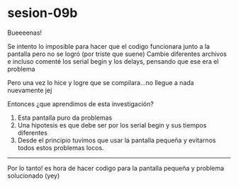 # sesion-09b

Bueeeenas!

Se intento lo imposible para hacer que el codigo funcionara junto a la pantalla pero no se logró (por triste que suene) 
Cambie diferentes archivos e incluso comenté los serial begin y los delays, pensando que ese era el problema 

Pero una vez lo hice y logre que se compilara...no llegue a nada nuevamente jej

Entonces ¿que aprendimos de esta investigación?

1. Esta pantalla puro da problemas
2. Una hipotesis es que debe ser por los serial begin y sus tiempos diferentes
3. Desde el principio tuvimos que usar la pantalla pequeña y evitarnos todos estos problemas locos.


---

Por lo tanto! es hora de hacer codigo para la pantalla pequeña y problema solucionado (yey)

